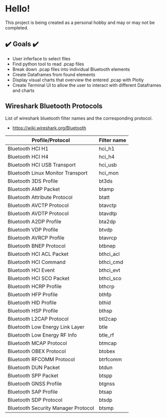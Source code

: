# Hello!

This project is being created as a personal hobby and may or may not be completed.

## ✔️ Goals ✔️
- User inferface to select files
- Find python tool to read .pcap files 
- Break down .pcap files into individual Bluetooth elements 
- Create Dataframes from found elements 
- Display visual charts that overview the entered .pcap with Plotly 
- Create Terminal UI to allow the user to interact with different Dataframes and charts

## Wireshark Bluetooth Protocols
List of wireshark bluetooth filter names and the corresponding protocol.
- https://wiki.wireshark.org/Bluetooth

| Profile/Protocol |	Filter name |
|------------------|--------------|
Bluetooth HCI H1| hci_h1
Bluetooth HCI H4| hci_h4
Bluetooth HCI USB Transport|	hci_usb
Bluetooth Linux Monitor Transport|	hci_mon
Bluetooth 3DS Profile|	bt3ds
Bluetooth AMP Packet|	btamp
Bluetooth Attribute Protocol|	btatt
Bluetooth AVCTP Protocol|	btavctp
Bluetooth AVDTP Protocol|	btavdtp
Bluetooth A2DP Profile|	bta2dp
Bluetooth VDP Profile|	btvdp
Bluetooth AVRCP Profile|	btavrcp
Bluetooth BNEP Protocol|	btbnep
Bluetooth HCI ACL Packet|	bthci_acl
Bluetooth HCI Command|	bthci_cmd
Bluetooth HCI Event|	bthci_evt
Bluetooth HCI SCO Packet|	bthci_sco
Bluetooth HCRP Profile|	bthcrp
Bluetooth HFP Profile|	bthfp
Bluetooth HID Profile|	bthid
Bluetooth HSP Profile|	bthsp
Bluetooth L2CAP Protocol|	btl2cap
Bluetooth Low Energy Link Layer|	btle
Bluetooth Low Energy RF Info|	btle_rf
Bluetooth MCAP Protocol|	btmcap
Bluetooth OBEX Protocol|	btobex
Bluetooth RFCOMM Protocol| btrfcomm
Bluetooth DUN Packet|	btdun
Bluetooth SPP Packet|	btspp
Bluetooth GNSS Profile|	btgnss
Bluetooth SAP Profile|	btsap
Bluetooth SDP Protocol|	btsdp
Bluetooth Security Manager Protocol|	btsmp
